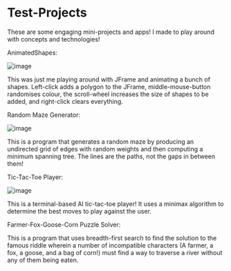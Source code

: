 # Test-Projects
 
These are some engaging mini-projects and apps! I made to play around with concepts and technologies!

AnimatedShapes:

![image](https://github.com/Ali-Qasim/Test-Projects/blob/main/shapes.gif)

This was just me playing around with JFrame and animating a bunch of shapes. Left-click adds a polygon to the JFrame, middle-mouse-button randomises colour, the scroll-wheel increases the size of shapes to be added, and right-click clears everything.

Random Maze Generator:

![image](https://github.com/Ali-Qasim/Test-Projects/blob/main/maze%20generator.gif)

This is a program that generates a random maze by producing an undirected grid of edges with random weights
and then computing a minimum spanning tree. The lines are the paths, not the gaps in between them!

Tic-Tac-Toe Player:

![image](https://github.com/Ali-Qasim/Test-Projects/blob/main/tictactoe.gif)

This is a terminal-based AI tic-tac-toe player! It uses a minimax algorithm to determine the best moves to play against the user.

Farmer-Fox-Goose-Corn Puzzle Solver:

This is a program that uses breadth-first search to find the solution to the famous riddle wherein a number of incompatible characters (A farmer, a fox, a goose, and a bag of corn!) must find a way to traverse a river without any of them being eaten.



